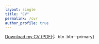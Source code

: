 ```yaml
---
layout: single
title: "CV"
permalink: /cv/
author_profile: true
---
```


[Download my CV (PDF)](/files/cv.pdf){: .btn .btn--primary}

